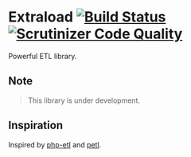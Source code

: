 # Extraload [![Build Status](https://travis-ci.org/umpirsky/Extraload.svg?branch=master)](https://travis-ci.org/umpirsky/Extraload) [![Scrutinizer Code Quality](https://scrutinizer-ci.com/g/umpirsky/Extraload/badges/quality-score.png?b=master)](https://scrutinizer-ci.com/g/umpirsky/Extraload/?branch=master)

Powerful ETL library.

## Note

> This library is under development.

## Inspiration

Inspired by [php-etl](https://github.com/docteurklein/php-etl) and [petl](https://github.com/alimanfoo/petl).

